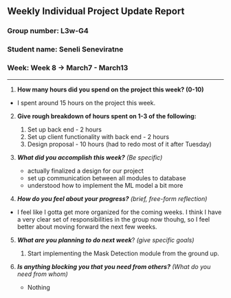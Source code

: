 ## Weekly Individual Project Update Report
### Group number: L3w-G4
### Student name: Seneli Seneviratne 
### Week: Week 8 -> March7 - March13
___
1. **How many hours did you spend on the project this week? (0-10)**

* I spent around 15 hours on the project this week. 

2. **Give rough breakdown of hours spent on 1-3 of the following:**

    1. Set up back end - 2 hours
    2. Set up client functionality with back end - 2 hours
    3. Design proposal - 10 hours (had to redo most of it after Tuesday)

3. ***What did you accomplish this week?*** _(Be specific)_

    * actually finalized a design for our project
    * set up communication between all modules to database
    * understood how to implement the ML model a bit more

4. ***How do you feel about your progress?*** _(brief, free-form reflection)_

 - I feel like I gotta get more organized for the coming weeks. I think I have a very clear set of responsibilities in the group now thouhg, so I feel better about moving forward the next few weeks. 

5. ***What are you planning to do next week***? _(give specific goals)_

    1. Start implementing the Mask Detection module from the ground up. 
    
6. ***Is anything blocking you that you need from others?*** _(What do you need from whom)_

    * Nothing
